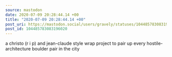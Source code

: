 ```yaml
---
source: mastodon
date: 2020-07-09 20:28:44.14 +00
title: "2020-07-09 20:28:44.14 +00"
post_uri: https://mastodon.social/users/gravely/statuses/104485783083196020
post_id: 104485783083196020
---
```

a christo (r i p) and jean-claude style wrap project to pair up every hostile-architecture boulder pair in the city


